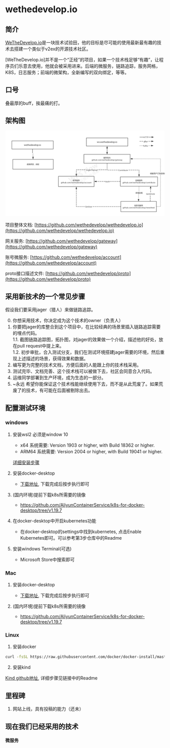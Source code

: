 # wethedevelop.io

## 简介
[WeTheDevelop.io](https://github.com/wethedevelop/wethedevelop.io)是一块技术试验田，他的目标是尽可能的使用最新最有趣的技术去搭建一个类似于v2ex的开源技术社区。

[WeTheDevelop.io]并不是一个“正经”的项目，如果一个技术栈足够“有趣”，让程序员们乐意去使用，他就会被采用进来。后端的微服务，链路追踪，服务网格，K8S，日志服务；前端的微架构，全新编写的双向绑定，等等。

## 口号

叠最厚的buff，挨最痛的打。

## 架构图

![架构图](struct.png)

项目整体文档: [https://github.com/wethedevelop/wethedevelop.io](https://github.com/wethedevelop/wethedevelop.io)

网关服务: [https://github.com/wethedevelop/gateway](https://github.com/wethedevelop/gateway)

账号微服务: [https://github.com/wethedevelop/account](https://github.com/wethedevelop/account)

proto接口描述文件: [https://github.com/wethedevelop/proto](https://github.com/wethedevelop/proto)

## 采用新技术的一个常见步骤

假设我们要采用jager（猎人）来做链路追踪。

0. 你想采用技术，你决定成为这个技术的owner（负责人）
1. 你要把jager的库整合到这个项目中，在比较经典的场景里插入链路追踪需要的埋点代码。  
    1.1. 截图链路追踪图，拓扑图，对jager的效果做一个介绍，描述他的好处，放在pull request中提上来。  
    1.2. 初步审批，合入测试分支，我们在测试环境搭建jager需要的环境，然后重现上述描述的场景，获得效果和数据。  
2. 编写更为完整的技术文档，方便后面的人能跟上你的技术栈采用。
3. 测试完毕、文档完善、这个技术栈可以被做下去，社区会同意合入代码。
4. 运维同学部署到生产环境，成为生态的一部分。
5. ~永远 希望你能保证这个技术栈能继续使用下去，而不是从此荒废了。如果荒废了的技术，有可能在后面被剔除出去。


## 配置测试环境

### windows 
1. 安装wsl2 
    必须是window 10
    - x64 系统需要: Version 1903 or higher, with Build 18362 or higher.
    - ARM64 系统需要: Version 2004 or higher, with Build 19041 or higher.

    [详细安装步骤](https://docs.microsoft.com/zh-cn/windows/wsl/install-win10)

2. 安装docker-desktop
    - [下载地址](https://www.docker.com/products/docker-desktop), 下载完成后按步执行即可

3. (国内环境)提前下载k8s所需要的镜像
    - https://github.com/AliyunContainerService/k8s-for-docker-desktop/tree/v1.19.7

4. 在docker-desktop中开启kubernetes功能
    - 在docker-desktop的settings中找到kubernetes, 点击Enable Kubernetes即可。可以参考第3步仓库中的Readme

5. 安装windows Terminal(可选)
    - Microsoft  Store中搜索即可

### Mac
1. 安装docker-desktop
    - [下载地址](https://www.docker.com/products/docker-desktop), 下载完成后按步执行即可

2. (国内环境)提前下载k8s所需要的镜像
    - https://github.com/AliyunContainerService/k8s-for-docker-desktop/tree/v1.19.7

### Linux

1. 安装docker
```sh
curl -fsSL https://raw.githubusercontent.com/docker/docker-install/master/install.sh | sh - 
```
2. 安装kind

[Kind github地址](https://github.com/kubernetes-sigs/kind), 详细步骤见链接中的Readme

## 里程碑

1. 网站上线，具有投稿的能力（还未）

## 现在我们已经采用的技术

#### 微服务